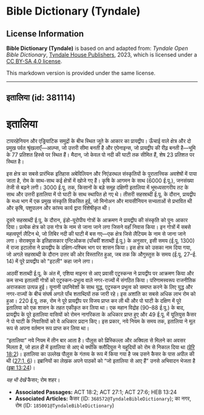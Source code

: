 # Bible Dictionary (Tyndale)

## License Information

**Bible Dictionary (Tyndale)** is based on and adapted from: _Tyndale Open Bible Dictionary_, [Tyndale House Publishers](https://tyndaleopenresources.com/), 2023, which is licensed under a [CC BY-SA 4.0 license](https://creativecommons.org/licenses/by-sa/4.0/legalcode.en).

This markdown version is provided under the same license.



--------------------------------

## इतालिया (id: 381114)

इतालिया
=======

टायरहेनियन और एड्रियाटिक समुद्रों के बीच स्थित जूते के आकार का प्रायद्वीप। ऊँचाई वाले क्षेत्र और दो प्रमुख पर्वत श्रृंखलाएँ—आल्प्स, जो उत्तरी सीमा बनती है और एपेनाइन्स, जो प्रायद्वीप की रीढ़ बनती है—भूमि के 77 प्रतिशत हिस्से पर स्थित हैं। मैदान, जो केवल पो नदी की घाटी तक सीमित हैं, शेष 23 प्रतिशत पर स्थित है।

इस क्षेत्र का सबसे प्रारंभिक इतिहास अबेविलियन और निएंडरथल संस्कृतियों के पुरातात्त्विक अवशेषों में पाया जाता है, रोम के साथ\-साथ कई क्षेत्रों में खोजे गए हैं। कृषि के आगमन के साथ (6000 ई.पू.), जनसंख्या तेजी से बढ़ने लगी। 3000 ई.पू. तक, किसानों के बड़े समूह दक्षिणी इतालिया में भूमध्यसागरीय तट के साथ और उत्तरी इतालिया में पो घाटी के साथ स्थापित हो गए थे। तीसरी सहस्राब्दी ई.पू. के दौरान, प्रायद्वीप के मध्य भाग में एक प्रमुख संस्कृति विकसित हुई, जो मिनोअन और मायसीनियन सभ्यताओं से प्रभावित थी और कृषि, पशुपालन और कांस्य कार्य द्वारा विशेषीकृत थी।

दूसरे सहस्राब्दी ई.पू. के दौरान, इंडो\-यूरोपीय गोत्रों के आक्रमण ने प्रायद्वीप की संस्कृति को पुनः आकार दिया। प्रत्येक क्षेत्र को उस गोत्र के नाम से जाना जाने लगा जिसने वहाँ निवास किया। इन गोत्रों में सबसे महत्वपूर्ण लैटिन थे, जो तिबिर नदी की घाटी में बस गए—एक क्षेत्र जिसे लैटियम के नाम से जाना जाने लगा। सेराक्युस के इतिहासकार एन्टिओकस (पाँचवीं शताब्दी ई.पू.) के अनुसार, इसी समय (ई.पू. 1300\) में राजा इटालोस ने प्रायद्वीप के दक्षिण\-पश्चिम भाग पर शासन किया। इस क्षेत्र को उसका नाम दिया गया, जो अगले सहस्राब्दी के दौरान उत्तर की ओर विस्तारित हुआ, जब तक कि औगुस्तुस के समय (ई.पू. 27–ई. 14\) में पूरे प्रायद्वीप को "इटली" कहा जाने लगा।

आठवीं शताब्दी ई.पू. के अंत में, एशिया माइनर से आए प्रवासी एट्रस्कन्स ने प्रायद्वीप पर आक्रमण किया और कम सभ्य इतालवी गोत्रों को एट्रस्कन\-प्रभुत्व वाले नगर\-राज्यों में संगठित किया। परिणामस्वरूप राजनीतिक अराजकता उत्पन्न हुई। यूनानी उपनिवेशों के साथ युद्ध, एट्रस्कन प्रभुत्व को समाप्त करने के लिए युद्ध और नगर\-राज्यों के बीच संघर्ष अगले पाँच शताब्दियों तक जारी रहे। इस अशांति का सबसे अधिक लाभ रोम को हुआ। 220 ई.पू. तक, रोम ने पूरे प्रायद्वीप पर विजय प्राप्त कर ली थी और पो घाटी के दक्षिण में पूरे इतालिया को एक शासन के तहत एकीकृत कर लिया था। एक महान विद्रोह (90–88 ई.पू.) के बाद, प्रायद्वीप के पूरे इतालिया वासियों को रोमन नागरिकता के अधिकार प्राप्त हुए और 49 ई.पू. में यूलियुस कैसर ने पो घाटी के निवासियों को ये अधिकार प्रदान किए। इस प्रकार, नये नियम के समय तक, इतालिया ने मूल रूप से अपना वर्तमान रूप प्राप्त कर लिया था।

“इतालिया” नये नियम में तीन बार आता है। पौलुस को प्रिस्किल्ला और अक्विला से मिलने का अवसर मिलता है, जो हाल ही में इतालिया से आए थे क्योंकि क्लौदियुस ने यहूदियों को रोम से निकाल दिया था ([प्रेरि 18:2](https://ref.ly/Acts18:2))। इतालिया का उल्लेख पौलुस के गंतव्य के रूप में किया गया है जब उसने कैसर के पास अपील की थी ([27:1, 6](https://ref.ly/Acts27:1,Acts27:6))। इब्रानियों का लेखक अपने पाठकों को “जो इतालिया से आए हैं” उनसे अभिवादन भेजता है ([इब्रा 13:24](https://ref.ly/Heb13:24))।

*यह भी देखें* कैसर; रोम शहर।

* **Associated Passages:** ACT 18:2; ACT 27:1; ACT 27:6; HEB 13:24
* **Associated Articles:** कैसर (ID: `368572@TyndaleBibleDictionary`); का नगर, रोम (ID: `185001@TyndaleBibleDictionary`)

